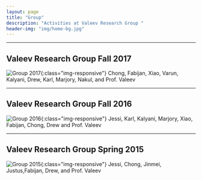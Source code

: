 ```yaml
---
layout: page
title: "Group"
description: "Activities at Valeev Research Group "
header-img: "img/home-bg.jpg"
---
```


-------

## Valeev Research Group Fall 2017
![Group 2017](../img/group/valeevgroup_2017_fall.jpg){:class="img-responsive"}
Chong, Fabijan, Xiao, Varun, Kalyani, Drew, Karl, Marjory, Nakul, and Prof. Valeev

-------
## Valeev Research Group Fall 2016
![Group 2016](../img/group/valeevgroup_2016_fall.jpg){:class="img-responsive"}
Jessi, Karl, Kalyani, Marjory, Xiao, Fabijan, Chong, Drew and Prof. Valeev

-------
## Valeev Research Group Spring 2015
![Group 2015](../img/group/valeevgroup_2015_large.jpg){:class="img-responsive"}
Jessi, Chong, Jinmei, Justus,Fabijan, Drew, and Prof. Valeev 

